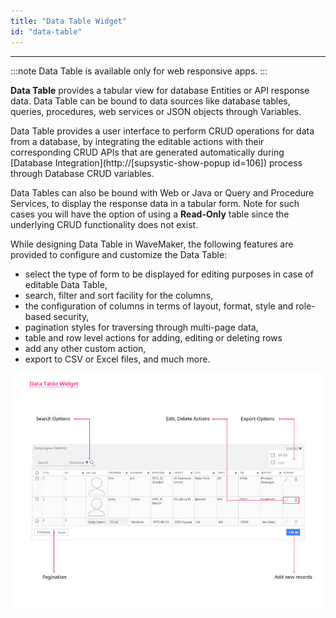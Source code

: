 ```yaml
---
title: "Data Table Widget"
id: "data-table"
---
```

---
:::note
Data Table is available only for web responsive apps.
:::

**Data Table** provides a tabular view for database Entities or API response data. Data Table can be bound to data sources like database tables, queries, procedures, web services or JSON objects through Variables.

Data Table provides a user interface to perform CRUD operations for data from a database, by integrating the editable actions with their corresponding CRUD APIs that are generated automatically during [Database Integration](http://[supsystic-show-popup id=106]) process through Database CRUD variables.

Data Tables can also be bound with Web or Java or Query and Procedure Services, to display the response data in a tabular form. Note for such cases you will have the option of using a **Read-Only** table since the underlying CRUD functionality does not exist.

While designing Data Table in WaveMaker, the following features are provided to configure and customize the Data Table:

- select the type of form to be displayed for editing purposes in case of editable Data Table,
- search, filter and sort facility for the columns,
- the configuration of columns in terms of layout, format, style and role-based security,
- pagination styles for traversing through multi-page data,
- table and row level actions for adding, editing or deleting rows
- add any other custom action,
- export to CSV or Excel files, and much more.

[![](/learn/assets/GraphicsData-Table-Widgeta.jpg)](/learn/assets/GraphicsData-Table-Widgeta.jpg)

